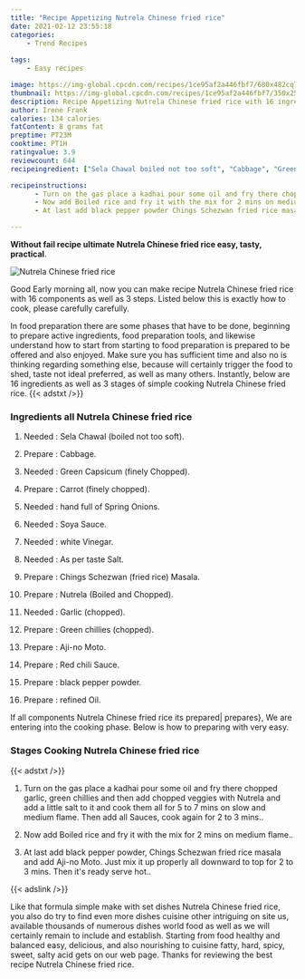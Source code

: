 ```yaml
---
title: "Recipe Appetizing Nutrela Chinese fried rice"
date: 2021-02-12 23:55:18
categories:
    - Trend Recipes
    
tags:
    - Easy recipes

image: https://img-global.cpcdn.com/recipes/1ce95af2a446fbf7/680x482cq70/nutrela-chinese-fried-rice-recipe-main-photo.jpg
thumbnail: https://img-global.cpcdn.com/recipes/1ce95af2a446fbf7/350x250cq70/nutrela-chinese-fried-rice-recipe-main-photo.jpg
description: Recipe Appetizing Nutrela Chinese fried rice with 16 ingredients and 3 stages of easy cooking.
author: Irene Frank
calories: 134 calories
fatContent: 8 grams fat
preptime: PT23M
cooktime: PT1H
ratingvalue: 3.9
reviewcount: 644
recipeingredient: ["Sela Chawal boiled not too soft", "Cabbage", "Green Capsicum finely Chopped", "Carrot finely chopped", "hand full of Spring Onions", "Soya Sauce", "white Vinegar", "As per taste Salt", "Chings Schezwan fried rice Masala", "Nutrela Boiled and Chopped", "Garlic chopped", "Green chillies chopped", "Ajino Moto", "Red chili Sauce", "black pepper powder", "refined Oil"]

recipeinstructions: 
      - Turn on the gas place a kadhai pour some oil and fry there chopped garlic green chillies and then add chopped veggies with Nutrela and add a little salt to it and cook them all for 5 to 7 mins on slow and medium flame Then add all Sauces cook again for 2 to 3 mins 
      - Now add Boiled rice and fry it with the mix for 2 mins on medium flame 
      - At last add black pepper powder Chings Schezwan fried rice masala and add Ajino Moto Just mix it up properly all downward to top for 2 to 3 mins Then its ready serve hot

---
```




**Without fail recipe ultimate Nutrela Chinese fried rice easy, tasty, practical**. 


![Nutrela Chinese fried rice](https://img-global.cpcdn.com/recipes/1ce95af2a446fbf7/680x482cq70/nutrela-chinese-fried-rice-recipe-main-photo.jpg "Nutrela Chinese fried rice")




Good Early morning all, now you can make recipe Nutrela Chinese fried rice with 16 components as well as 3 steps. Listed below this is exactly how to cook, please carefully carefully.

In food preparation there are some phases that have to be done, beginning to prepare active ingredients, food preparation tools, and likewise understand how to start from starting to food preparation is prepared to be offered and also enjoyed. Make sure you has sufficient time and also no is thinking regarding something else, because will certainly trigger the food to shed, taste not ideal preferred, as well as many others. Instantly, below are 16 ingredients as well as 3 stages of simple cooking Nutrela Chinese fried rice.
{{< adstxt />}}

### Ingredients all Nutrela Chinese fried rice


1. Needed  : Sela Chawal (boiled not too soft).

1. Prepare  : Cabbage.

1. Needed  : Green Capsicum (finely Chopped).

1. Prepare  : Carrot (finely chopped).

1. Needed  : hand full of Spring Onions.

1. Needed  : Soya Sauce.

1. Needed  : white Vinegar.

1. Needed  : As per taste Salt.

1. Prepare  : Chings Schezwan (fried rice) Masala.

1. Prepare  : Nutrela (Boiled and Chopped).

1. Needed  : Garlic (chopped).

1. Prepare  : Green chillies (chopped).

1. Prepare  : Aji-no Moto.

1. Prepare  : Red chili Sauce.

1. Prepare  : black pepper powder.

1. Prepare  : refined Oil.



If all components Nutrela Chinese fried rice its prepared| prepares}, We are entering into the cooking phase. Below is how to preparing with very easy.

### Stages Cooking Nutrela Chinese fried rice

{{< adstxt />}}


1. Turn on the gas place a kadhai pour some oil and fry there chopped garlic, green chillies and then add chopped veggies with Nutrela and add a little salt to it and cook them all for 5 to 7 mins on slow and medium flame. Then add all Sauces, cook again for 2 to 3 mins..



1. Now add Boiled rice and fry it with the mix for 2 mins on medium flame..



1. At last add black pepper powder, Chings Schezwan fried rice masala and add Aji-no Moto. Just mix it up properly all downward to top for 2 to 3 mins. Then it&#39;s ready serve hot..





{{< adslink />}}

Like that formula simple make with set dishes Nutrela Chinese fried rice, you also do try to find even more dishes cuisine other intriguing on site us, available thousands of numerous dishes world food as well as we will certainly remain to include and establish. Starting from food healthy and balanced easy, delicious, and also nourishing to cuisine fatty, hard, spicy, sweet, salty acid gets on our web page. Thanks for reviewing the best recipe Nutrela Chinese fried rice.
